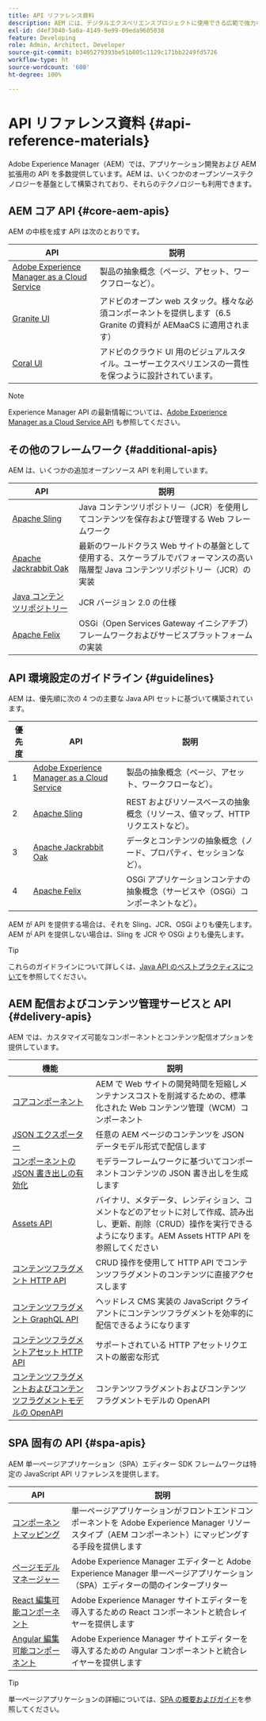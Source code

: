 ```yaml
---
title: API リファレンス資料
description: AEM には、デジタルエクスペリエンスプロジェクトに使用できる広範で強力な API が用意されています。
exl-id: d4ef3040-5a0a-4149-9e99-09eda9605038
feature: Developing
role: Admin, Architect, Developer
source-git-commit: b3405279393be51b805c1129c171bb2249fd5726
workflow-type: ht
source-wordcount: '608'
ht-degree: 100%

---
```


# API リファレンス資料 {#api-reference-materials}

Adobe Experience Manager（AEM）では、アプリケーション開発および AEM 拡張用の API を多数提供しています。AEM は、いくつかのオープンソーステクノロジーを基盤として構築されており、それらのテクノロジーも利用できます。

## AEM コア API {#core-aem-apis}

AEM の中核を成す API は次のとおりです。

| API | 説明 |
|---|---|
| [Adobe Experience Manager as a Cloud Service](https://www.adobe.io/experience-manager/reference-materials/cloud-service/javadoc/index.html) | 製品の抽象概念（ページ、アセット、ワークフローなど）。 |
| [Granite UI](https://helpx.adobe.com/jp/experience-manager/6-5/sites/developing/using/reference-materials/granite-ui/api/jcr_root/libs/granite/ui/index.html#) | アドビのオープン web スタック。様々な必須コンポーネントを提供します（6.5 Granite の資料が AEMaaCS に適用されます） |
| [Coral UI](https://opensource.adobe.com/coral-spectrum/documentation/) | アドビのクラウド UI 用のビジュアルスタイル。ユーザーエクスペリエンスの一貫性を保つように設計されています。 |

<!---
|Editor core JavaScript API reference|Provides all the base objects and concepts to support authoring of content resources|
--->

>[!NOTE]
>
>Experience Manager API の最新情報については、[Adobe Experience Manager as a Cloud Service API](https://developer.adobe.com/experience-cloud/experience-manager-apis/) も参照してください。

## その他のフレームワーク {#additional-apis}

AEM は、いくつかの追加オープンソース API を利用しています。

| API | 説明 |
|---|---|
| [Apache Sling](https://sling.apache.org/apidocs/sling11/) | Java コンテンツリポジトリー（JCR）を使用してコンテンツを保存および管理する Web フレームワーク |
| [Apache Jackrabbit Oak](https://jackrabbit.apache.org/oak/docs/oak_api/overview.html) | 最新のワールドクラス Web サイトの基盤として使用する、スケーラブルでパフォーマンスの高い階層型 Java コンテンツリポジトリー（JCR）の実装 |
| [Java コンテンツリポジトリー](https://www.adobe.io/experience-manager/reference-materials/spec/javax.jcr/javadocs/jcr-2.0/index.html) | JCR バージョン 2.0 の仕様 |
| [Apache Felix](https://felix.apache.org) | OSGi（Open Services Gateway イニシアチブ）フレームワークおよびサービスプラットフォームの実装 |

## API 環境設定のガイドライン {#guidelines}

AEM は、優先順に次の 4 つの主要な Java API セットに基づいて構築されています。

| 優先度 | API | 説明 |
|---|---|---|
| 1 | [Adobe Experience Manager as a Cloud Service](https://www.adobe.io/experience-manager/reference-materials/cloud-service/javadoc/index.html) | 製品の抽象概念（ページ、アセット、ワークフローなど）。 |
| 2 | [Apache Sling](https://sling.apache.org/apidocs/sling11/) | REST およびリソースベースの抽象概念（リソース、値マップ、HTTP リクエストなど）。 |
| 3 | [Apache Jackrabbit Oak](https://jackrabbit.apache.org/oak/docs/oak_api/overview.html) | データとコンテンツの抽象概念（ノード、プロパティ、セッションなど）。 |
| 4 | [Apache Felix](https://felix.apache.org/) | OSGi アプリケーションコンテナの抽象概念（サービスや（OSGi）コンポーネントなど）。 |

AEM が API を提供する場合は、それを Sling、JCR、OSGi よりも優先します。AEM が API を提供しない場合は、Sling を JCR や OSGi よりも優先します。

>[!TIP]
>
>これらのガイドラインについて詳しくは、[Java API のベストプラクティスについて](https://experienceleague.adobe.com/docs/experience-manager-learn/foundation/development/understand-java-api-best-practices.html?lang=ja)を参照してください。

## AEM 配信およびコンテンツ管理サービスと API {#delivery-apis}

AEM では、カスタマイズ可能なコンポーネントとコンテンツ配信オプションを提供しています。

| 機能 | 説明 |
|---|---|
| [コアコンポーネント](https://experienceleague.adobe.com/docs/experience-manager-core-components/using/introduction.html?lang=ja) | AEM で Web サイトの開発時間を短縮しメンテナンスコストを削減するための、標準化された Web コンテンツ管理（WCM）コンポーネント |
| [JSON エクスポーター](/help/implementing/developing/components/json-exporter.md) | 任意の AEM ページのコンテンツを JSON データモデル形式で配信します |
| [コンポーネントの JSON 書き出しの有効化](/help/implementing/developing/components/enabling-json-exporter.md) | モデラーフレームワークに基づいてコンポーネントコンテンツの JSON 書き出しを生成します |
| [Assets API](/help/assets/mac-api-assets.md) | バイナリ、メタデータ、レンディション、コメントなどのアセットに対して作成、読み出し、更新、削除（CRUD）操作を実行できるようになります。AEM Assets HTTP API を参照してください |
| [コンテンツフラグメント HTTP API](/help/assets/content-fragments/assets-api-content-fragments.md) | CRUD 操作を使用して HTTP API でコンテンツフラグメントのコンテンツに直接アクセスします |
| [コンテンツフラグメント GraphQL API](/help/headless/graphql-api/content-fragments.md) | ヘッドレス CMS 実装の JavaScript クライアントにコンテンツフラグメントを効率的に配信できるようになります |
| [コンテンツフラグメントアセット HTTP API](https://experienceleague.adobe.com/docs/experience-manager-cloud-service/assets/admin/mac-api-assets.html?lang=ja) | サポートされている HTTP アセットリクエストの厳密な形式 |
| [コンテンツフラグメントおよびコンテンツフラグメントモデルの OpenAPI](/help/headless/content-fragment-openapis.md) | コンテンツフラグメントおよびコンテンツフラグメントモデルの OpenAPI |

## SPA 固有の API {#spa-apis}

AEM 単一ページアプリケーション（SPA）エディター SDK フレームワークは特定の JavaScript API リファレンスを提供します。

| API | 説明 |
|---|---|
| [コンポーネントマッピング](https://www.npmjs.com/package/@adobe/aem-spa-component-mapping) | 単一ページアプリケーションがフロントエンドコンポーネントを Adobe Experience Manager リソースタイプ（AEM コンポーネント）にマッピングする手段を提供します |
| [ページモデルマネージャー](https://www.npmjs.com/package/@adobe/aem-spa-page-model-manager) | Adobe Experience Manager エディターと Adobe Experience Manager 単一ページアプリケーション（SPA）エディターの間のインタープリター |
| [React 編集可能コンポーネント](https://www.npmjs.com/package/@adobe/aem-react-editable-components) | Adobe Experience Manager サイトエディターを導入するための React コンポーネントと統合レイヤーを提供します |
| [Angular 編集可能コンポーネント](https://www.npmjs.com/package/@adobe/aem-angular-editable-components) | Adobe Experience Manager サイトエディターを導入するための Angular コンポーネントと統合レイヤーを提供します |

>[!TIP]
>
>単一ページアプリケーションの詳細については、[SPA の概要およびガイド](/help/implementing/developing/hybrid/introduction.md)を参照してください。
